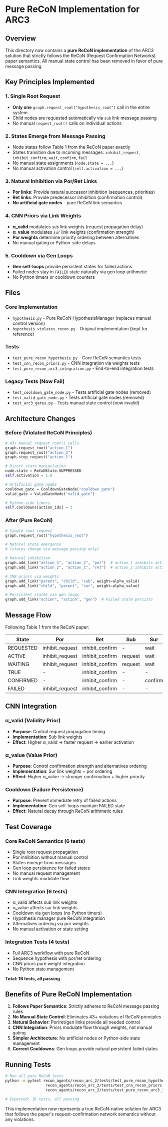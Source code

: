 # Pure ReCoN Implementation for ARC3

## Overview

This directory now contains a **pure ReCoN implementation** of the ARC3 solution that strictly follows the ReCoN (Request Confirmation Networks) paper semantics. All manual state control has been removed in favor of pure message passing.

## Key Principles Implemented

### 1. Single Root Request
- **Only one** `graph.request_root("hypothesis_root")` call in the entire system
- Child nodes are requested automatically via `sub` link message passing
- No manual `request_root()` calls on individual actions

### 2. States Emerge from Message Passing
- Node states follow Table 1 from the ReCoN paper exactly
- States transition due to incoming messages: `inhibit_request`, `inhibit_confirm`, `wait`, `confirm`, `fail`
- No manual state assignments (`node.state = ...`)
- No manual activation control (`self.activation = ...`)

### 3. Natural Inhibition via Por/Ret Links
- **Por links**: Provide natural successor inhibition (sequences, priorities)
- **Ret links**: Provide predecessor inhibition (confirmation control)
- **No artificial gate nodes** - pure ReCoN link semantics

### 4. CNN Priors via Link Weights
- **α_valid** modulates `sub` link weights (request propagation delay)
- **α_value** modulates `sur` link weights (confirmation strength)
- **Por weights** determine priority ordering between alternatives
- No manual gating or Python-side delays

### 5. Cooldown via Gen Loops
- **Gen self-loops** provide persistent states for failed actions
- Failed nodes stay in `FAILED` state naturally via gen loop arithmetic
- No Python timers or cooldown counters

## Files

### Core Implementation
- `hypothesis.py` - Pure ReCoN HypothesisManager (replaces manual control version)
- `hypothesis_violates_recon.py` - Original implementation (kept for reference)

### Tests
- `test_pure_recon_hypothesis.py` - Core ReCoN semantics tests
- `test_cnn_recon_priors.py` - CNN integration via weights tests
- `test_pure_recon_arc3_integration.py` - End-to-end integration tests

### Legacy Tests (Now Fail)
- `test_cooldown_gate_node.py` - Tests artificial gate nodes (removed)
- `test_valid_gate_node.py` - Tests artificial gate nodes (removed)
- `test_arc3_gates.py` - Tests manual state control (now invalid)

## Architecture Changes

### Before (Violated ReCoN Principles)
```python
# 43+ manual request_root() calls
graph.request_root("action_1")
graph.request_root("action_2")
graph.stop_request("action_1")

# Direct state manipulation
node.state = ReCoNState.SUPPRESSED
self.activation = 1.0

# Artificial gate nodes
cooldown_gate = CooldownGateNode("cooldown_gate")
valid_gate = ValidGateNode("valid_gate")

# Python-side timers
self.cooldowns[action_idx] = 3
```

### After (Pure ReCoN)
```python
# Single root request
graph.request_root("hypothesis_root")

# Natural state emergence
# (states change via message passing only)

# Natural inhibition
graph.add_link("action_1", "action_2", "por")  # action_1 inhibits action_2
graph.add_link("action_2", "action_1", "ret")  # action_2 inhibits action_1 confirmation

# CNN priors via weights
graph.add_link("parent", "child", "sub", weight=alpha_valid)
graph.add_link("child", "parent", "sur", weight=alpha_value)

# Persistent states via gen loops
graph.add_link("action", "action", "gen")  # Failed state persists
```

## Message Flow

Following Table 1 from the ReCoN paper:

| State | Por | Ret | Sub | Sur |
|-------|-----|-----|-----|-----|
| REQUESTED | inhibit_request | inhibit_confirm | - | wait |
| ACTIVE | inhibit_request | inhibit_confirm | request | wait |
| WAITING | inhibit_request | inhibit_confirm | request | wait |
| TRUE | - | inhibit_confirm | - | - |
| CONFIRMED | - | inhibit_confirm | - | confirm |
| FAILED | inhibit_request | inhibit_confirm | - | - |

## CNN Integration

### α_valid (Validity Prior)
- **Purpose**: Control request propagation timing
- **Implementation**: Sub link weights
- **Effect**: Higher α_valid → faster request → earlier activation

### α_value (Value Prior)
- **Purpose**: Control confirmation strength and alternatives ordering
- **Implementation**: Sur link weights + por ordering
- **Effect**: Higher α_value → stronger confirmation + higher priority

### Cooldown (Failure Persistence)
- **Purpose**: Prevent immediate retry of failed actions
- **Implementation**: Gen self-loops maintain FAILED state
- **Effect**: Natural decay through ReCoN arithmetic rules

## Test Coverage

### Core ReCoN Semantics (6 tests)
- Single root request propagation
- Por inhibition without manual control
- States emerge from messages
- Gen loop persistence for failed states
- No manual request management
- Link weights modulate flow

### CNN Integration (6 tests)
- α_valid affects sub link weights
- α_value affects sur link weights
- Cooldown via gen loops (no Python timers)
- Hypothesis manager pure ReCoN integration
- Alternatives ordering via por weights
- No manual activation or state setting

### Integration Tests (4 tests)
- Full ARC3 workflow with pure ReCoN
- Sequence hypothesis with por/ret ordering
- CNN priors pure weight integration
- No Python state management

**Total: 16 tests, all passing**

## Benefits of Pure ReCoN Implementation

1. **Follows Paper Semantics**: Strictly adheres to ReCoN message passing rules
2. **No Manual State Control**: Eliminates 43+ violations of ReCoN principles
3. **Natural Behavior**: Por/ret/gen links provide all needed control
4. **CNN Integration**: Priors modulate flow through weights, not manual gating
5. **Simpler Architecture**: No artificial nodes or Python-side state management
6. **Correct Cooldowns**: Gen loops provide natural persistent failed states

## Running Tests

```bash
# Run all pure ReCoN tests
python -m pytest recon_agents/recon_arc_2/tests/test_pure_recon_hypothesis.py \
                  recon_agents/recon_arc_2/tests/test_cnn_recon_priors.py \
                  recon_agents/recon_arc_2/tests/test_pure_recon_arc3_integration.py -v

# Expected: 16 tests, all passing
```

This implementation now represents a true ReCoN-native solution for ARC3 that follows the paper's request-confirmation network semantics without any violations.